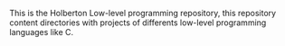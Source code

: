 This is the Holberton Low-level programming repository, this repository content
directories with projects of differents low-level programming languages like C.